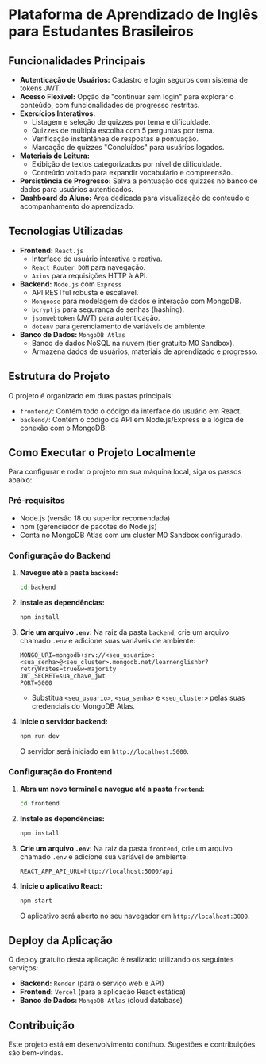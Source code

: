 # Plataforma de Aprendizado de Inglês para Estudantes Brasileiros

## Funcionalidades Principais

* **Autenticação de Usuários:** Cadastro e login seguros com sistema de tokens JWT.
* **Acesso Flexível:** Opção de "continuar sem login" para explorar o conteúdo, com funcionalidades de progresso restritas.
* **Exercícios Interativos:**
    * Listagem e seleção de quizzes por tema e dificuldade.
    * Quizzes de múltipla escolha com 5 perguntas por tema.
    * Verificação instantânea de respostas e pontuação.
    * Marcação de quizzes "Concluídos" para usuários logados.
* **Materiais de Leitura:**
    * Exibição de textos categorizados por nível de dificuldade.
    * Conteúdo voltado para expandir vocabulário e compreensão.
* **Persistência de Progresso:** Salva a pontuação dos quizzes no banco de dados para usuários autenticados.
* **Dashboard do Aluno:** Área dedicada para visualização de conteúdo e acompanhamento do aprendizado.


## Tecnologias Utilizadas

* **Frontend:** `React.js`
    * Interface de usuário interativa e reativa.
    * `React Router DOM` para navegação.
    * `Axios` para requisições HTTP à API.
* **Backend:** `Node.js` com `Express`
    * API RESTful robusta e escalável.
    * `Mongoose` para modelagem de dados e interação com MongoDB.
    * `bcryptjs` para segurança de senhas (hashing).
    * `jsonwebtoken` (JWT) para autenticação.
    * `dotenv` para gerenciamento de variáveis de ambiente.
* **Banco de Dados:** `MongoDB Atlas`
    * Banco de dados NoSQL na nuvem (tier gratuito M0 Sandbox).
    * Armazena dados de usuários, materiais de aprendizado e progresso.

## Estrutura do Projeto

O projeto é organizado em duas pastas principais:

* `frontend/`: Contém todo o código da interface do usuário em React.
* `backend/`: Contém o código da API em Node.js/Express e a lógica de conexão com o MongoDB.

## Como Executar o Projeto Localmente

Para configurar e rodar o projeto em sua máquina local, siga os passos abaixo:

### Pré-requisitos

* Node.js (versão 18 ou superior recomendada)
* npm (gerenciador de pacotes do Node.js)
* Conta no MongoDB Atlas com um cluster M0 Sandbox configurado.

### Configuração do Backend

1.  **Navegue até a pasta `backend`:**
    ```bash
    cd backend
    ```
2.  **Instale as dependências:**
    ```bash
    npm install
    ```
3.  **Crie um arquivo `.env`:**
    Na raiz da pasta `backend`, crie um arquivo chamado `.env` e adicione suas variáveis de ambiente:
    ```
    MONGO_URI=mongodb+srv://<seu_usuario>:<sua_senha>@<seu_cluster>.mongodb.net/learnenglishbr?retryWrites=true&w=majority
    JWT_SECRET=sua_chave_jwt
    PORT=5000
    ```
    * Substitua `<seu_usuario>`, `<sua_senha>` e `<seu_cluster>` pelas suas credenciais do MongoDB Atlas.
    
4.  **Inicie o servidor backend:**
    ```bash
    npm run dev
    ```
    O servidor será iniciado em `http://localhost:5000`.

### Configuração do Frontend

1.  **Abra um novo terminal e navegue até a pasta `frontend`:**
    ```bash
    cd frontend
    ```
2.  **Instale as dependências:**
    ```bash
    npm install
    ```
3.  **Crie um arquivo `.env`:**
    Na raiz da pasta `frontend`, crie um arquivo chamado `.env` e adicione sua variável de ambiente:
    ```
    REACT_APP_API_URL=http://localhost:5000/api
    ```
4.  **Inicie o aplicativo React:**
    ```bash
    npm start
    ```
    O aplicativo será aberto no seu navegador em `http://localhost:3000`.

## Deploy da Aplicação

O deploy gratuito desta aplicação é realizado utilizando os seguintes serviços:

* **Backend:** `Render` (para o serviço web e API)
* **Frontend:** `Vercel` (para a aplicação React estática)
* **Banco de Dados:** `MongoDB Atlas` (cloud database)

## Contribuição

Este projeto está em desenvolvimento contínuo. Sugestões e contribuições são bem-vindas.
